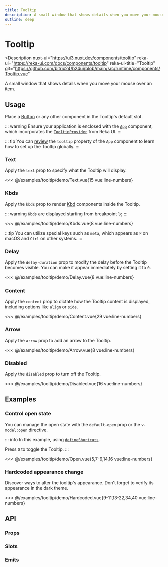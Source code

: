 ```yaml
---
title: Tooltip
description: A small window that shows details when you move your mouse over an item.
outline: deep
---
```

<script setup>
import TextExample from '/examples/tooltip/Text.vue';
import KbdsExample from '/examples/tooltip/Kbds.vue';
import DelayExample from '/examples/tooltip/Delay.vue';
import ContentExample from '/examples/tooltip/Content.vue';
import ArrowExample from '/examples/tooltip/Arrow.vue';
import DisabledExample from '/examples/tooltip/Disabled.vue';
import OpenExample from '/examples/tooltip/Open.vue';
import HardcodedExample from '/examples/tooltip/Hardcoded.vue';
</script>
# Tooltip

<Description
  nuxt-ui="https://ui3.nuxt.dev/components/tooltip"
  reka-ui="https://reka-ui.com/docs/components/tooltip"
  reka-ui-title="Tooltip"
  git="https://github.com/bitrix24/b24ui/blob/main/src/runtime/components/Tooltip.vue"
>
  A small window that shows details when you move your mouse over an item.
</Description>

## Usage

Place a [Button](/components/button) or any other component in the Tooltip's default slot.

::: warning
Ensure your application is enclosed with the [`App`](/components/app) component, which incorporates the [`TooltipProvider`](https://reka-ui.com/docs/components/tooltip#provider) from Reka UI.
:::

::: tip
You can [review](/components/app#props}) the `tooltip` property of the `App` component to learn how to set up the Tooltip globally.
:::

### Text

Apply the `text` prop to specify what the Tooltip will display.

<div class="lg:min-h-[275px]">
  <ClientOnly>
    <TextExample />
  </ClientOnly>
</div>

<<< @/examples/tooltip/demo/Text.vue{15 vue:line-numbers}

### Kbds

Apply the `kbds` prop to render [Kbd](/components/kbd) components inside the Tooltip.

::: warning
`Kbds` are displayed starting from breakpoint `lg`
:::

<div class="lg:min-h-[160px]">
  <ClientOnly>
    <KbdsExample />
  </ClientOnly>
</div>

<<< @/examples/tooltip/demo/Kbds.vue{8 vue:line-numbers}

:::tip
You can utilize special keys such as `meta`, which appears as `⌘` on macOS and `Ctrl` on other systems.
:::

### Delay

Apply the `delay-duration` prop to modify the delay before the Tooltip becomes visible. You can make it appear immediately by setting it to `0`.

<div class="lg:min-h-[275px]">
  <ClientOnly>
    <DelayExample />
  </ClientOnly>
</div>

<<< @/examples/tooltip/demo/Delay.vue{8 vue:line-numbers}

### Content

Apply the `content` prop to dictate how the Tooltip content is displayed, including options like `align` or `side`.

<div class="lg:min-h-[275px]">
  <ClientOnly>
    <ContentExample />
  </ClientOnly>
</div>

<<< @/examples/tooltip/demo/Content.vue{29 vue:line-numbers}

### Arrow

Apply the `arrow` prop to add an arrow to the Tooltip.

<div class="lg:min-h-[160px]">
  <ClientOnly>
    <ArrowExample />
  </ClientOnly>
</div>

<<< @/examples/tooltip/demo/Arrow.vue{8 vue:line-numbers}

### Disabled

Apply the `disabled` prop to turn off the Tooltip.

<div class="lg:min-h-[275px]">
  <ClientOnly>
    <DisabledExample />
  </ClientOnly>
</div>

<<< @/examples/tooltip/demo/Disabled.vue{16 vue:line-numbers}

## Examples

### Control open state

You can manage the open state with the `default-open` prop or the `v-model:open` directive.

::: info
In this example, using [`defineShortcuts`](composables/define-shortcuts).

Press `O` to toggle the Tooltip.
:::

<div class="lg:min-h-[160px]">
  <ClientOnly>
    <OpenExample />
  </ClientOnly>
</div>

<<< @/examples/tooltip/demo/Open.vue{5,7-9,14,16 vue:line-numbers}

### Hardcoded appearance change

Discover ways to alter the tooltip's appearance. Don't forget to verify its appearance in the dark theme.

<div class="lg:min-h-[160px]">
  <ClientOnly>
    <HardcodedExample />
  </ClientOnly>
</div>

<<< @/examples/tooltip/demo/Hardcoded.vue{9-11,13-22,34,40 vue:line-numbers}

## API

### Props

<ComponentProps component="Tooltip" />

### Slots

<ComponentSlots component="Tooltip" />

### Emits

<ComponentEmits component="Tooltip" />

